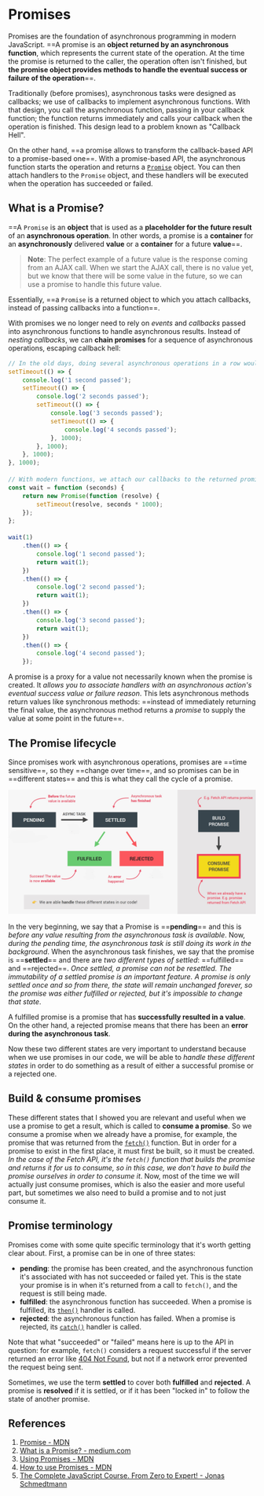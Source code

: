 # Promises

Promises are the foundation of asynchronous programming in modern JavaScript. ==A promise is an **object returned by an asynchronous function**, which represents the current state of the operation. At the time the promise is returned to the caller, the operation often isn't finished, but **the promise object provides methods to handle the eventual success or failure of the operation**==.

Traditionally (before promises), asynchronous tasks were designed as callbacks; we use of callbacks to implement asynchronous functions. With that design, you call the asynchronous function, passing in your callback function; the function returns immediately and calls your callback when the operation is finished. This design lead to a problem known as "Callback Hell".

On the other hand, ==a promise allows to transform the callback-based API to a promise-based one==. With a promise-based API, the asynchronous function starts the operation and returns a [`Promise`](https://developer.mozilla.org/en-US/docs/Web/JavaScript/Reference/Global_Objects/Promise) object. You can then attach handlers to the `Promise` object, and these handlers will be executed when the operation has succeeded or failed.

## What is a Promise?

==A `Promise` is an **object** that is used as a **placeholder for the future result** of an **asynchronous operation**. In other words, a promise is a **container** for an **asynchronously** delivered **value** or a **container** for a future **value**==.

> **Note**: The perfect example of a future value is the response coming from an AJAX call. When we start the AJAX call, there is no value yet, but we know that there will be some value in the future, so we can use a promise to handle this future value.

Essentially, ==a `Promise` is a returned object to which you attach callbacks, instead of passing callbacks into a function==. 

With promises we no longer need to rely on _events_ and _callbacks_ passed into asynchronous functions to handle asynchronous results. Instead of _nesting callbacks_, we can **chain promises** for a sequence of asynchronous operations, escaping callback hell:

```js
// In the old days, doing several asynchronous operations in a row would lead to the classic callback pyramid of doom (Callback Hell):
setTimeout(() => {
    console.log('1 second passed');
    setTimeout(() => {
        console.log('2 seconds passed');
        setTimeout(() => {
            console.log('3 seconds passed');
            setTimeout(() => {
                console.log('4 seconds passed');
            }, 1000);
        }, 1000);
    }, 1000);
}, 1000);

// With modern functions, we attach our callbacks to the returned promises instead, forming a promise chain
const wait = function (seconds) {
    return new Promise(function (resolve) {
        setTimeout(resolve, seconds * 1000);
    });
};

wait(1)
    .then(() => {
    	console.log('1 second passed');
    	return wait(1);
	})
    .then(() => {
    	console.log('2 second passed');
    	return wait(1);
	})
    .then(() => {
    	console.log('3 second passed');
    	return wait(1);
	})
    .then(() => {
    	console.log('4 second passed');
	});

```

A promise is a proxy for a value not necessarily known when the promise is created. It _allows you to associate handlers with an asynchronous action's eventual success value or failure reason_. This lets asynchronous methods return values like synchronous methods: ==instead of immediately returning the final value, the asynchronous method returns a *promise* to supply the value at some point in the future==.

## The Promise lifecycle

Since promises work with asynchronous operations, promises are ==time sensitive==, so they ==change over time==, and so promises can be in ==different states== and this is what they call the cycle of a promise.

![asynchronous-promises1](../../img/asynchronous_promises1.jpg)

In the very beginning, we say that a Promise is ==**pending**== and this is _before any value resulting from the asynchronous task is available_. Now, _during the pending time, the asynchronous task is still doing its work in the background_. When the asynchronous task finishes, we say that the promise is ==**settled**== and there are _two different types of settled_: ==fulfilled== and ==rejected==. _Once settled, a promise can not be resettled. The immutability of a settled promise is an important feature. A promise is only settled once and so from there, the state will remain unchanged forever, so the promise was either fulfilled or rejected, but it's impossible to change that state_.

A fulfilled promise is a promise that has **successfully resulted in a value**. On the other hand, a rejected promise means that there has been an **error during the asynchronous task**.

Now these two different states are very important to understand because when we use promises in our code, we will be able to _handle these different states_ in order to do something as a result of either a successful promise or a rejected one.

## Build & consume promises

These different states that I showed you are relevant and useful when we use a promise to get a result, which is called to **consume a promise**. So we consume a promise when we already have a promise, for example, the promise that was returned from the [`fetch()`](https://developer.mozilla.org/en-US/docs/Web/API/fetch) function. But in order for a promise to exist in the first place, it must first be built, so it must be created. _In the case of the Fetch API, it's the `fetch()` function that builds the promise and returns it for us to consume, so in this case, we don't have to build the promise ourselves in order to consume it_. Now, most of the time we will actually just consume promises, which is also the easier and more useful part, but sometimes we also need to build a promise and to not just consume it.

## Promise terminology

Promises come with some quite specific terminology that it's worth getting clear about. First, a promise can be in one of three states:

- **pending**: the promise has been created, and the asynchronous function it's associated with has not succeeded or failed yet. This is the state your promise is in when it's returned from a call to `fetch()`, and the request is still being made.
- **fulfilled**: the asynchronous function has succeeded. When a promise is fulfilled, its [`then()`](https://developer.mozilla.org/en-US/docs/Web/JavaScript/Reference/Global_Objects/Promise/then) handler is called.
- **rejected**: the asynchronous function has failed. When a promise is rejected, its [`catch()`](https://developer.mozilla.org/en-US/docs/Web/JavaScript/Reference/Global_Objects/Promise/catch) handler is called.

Note that what "succeeded" or "failed" means here is up to the API in question: for example, `fetch()` considers a request successful if the server returned an error like [404 Not Found](https://developer.mozilla.org/en-US/docs/Web/HTTP/Status/404), but not if a network error prevented the request being sent.

Sometimes, we use the term **settled** to cover both **fulfilled** and **rejected**. A promise is **resolved** if it is settled, or if it has been "locked in" to follow the state of another promise.

## References

1. [Promise - MDN](https://developer.mozilla.org/en-US/docs/Web/JavaScript/Reference/Global_Objects/Promise)
1. [What is a Promise? - medium.com](https://medium.com/javascript-scene/master-the-javascript-interview-what-is-a-promise-27fc71e77261#.aa7ubggsy)
1. [Using Promises - MDN](https://developer.mozilla.org/en-US/docs/Web/JavaScript/Guide/Using_promises)
1. [How to use Promises - MDN](https://developer.mozilla.org/en-US/docs/Learn/JavaScript/Asynchronous/Promises)
1. [The Complete JavaScript Course. From Zero to Expert! - Jonas Schmedtmann](https://www.udemy.com/course/the-complete-javascript-course/?utm_source=adwords&utm_medium=udemyads&utm_campaign=JavaScript_v.PROF_la.EN_cc.ROWMTA-B_ti.6368&utm_content=deal4584&utm_term=_._ag_130756014153_._ad_558386196906_._kw__._de_c_._dm__._pl__._ti_dsa-774930039569_._li_1011789_._pd__._&matchtype=&gclid=CjwKCAjwiuuRBhBvEiwAFXKaNCuaAhZ8UB5kIldtb76eeAyfM0SUKeceBq3FKF24pNxDVe-_g0-DPxoCnWwQAvD_BwE)
